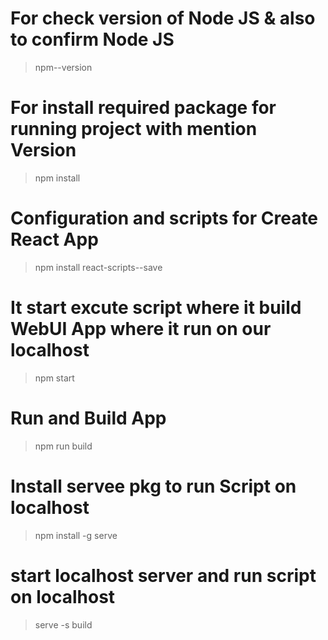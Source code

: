 # For check version of Node JS & also to confirm Node JS
  > npm--version
# For install required package for running project with mention Version
  > npm install 
# Configuration and scripts for Create React App
  > npm install react-scripts--save
# It start excute script where it build WebUI App where it run on our localhost 
  > npm start
 # Run and Build App
  > npm run build
# Install servee pkg to run Script on localhost
  > npm install -g serve
# start localhost server and run script on localhost
  > serve -s build
